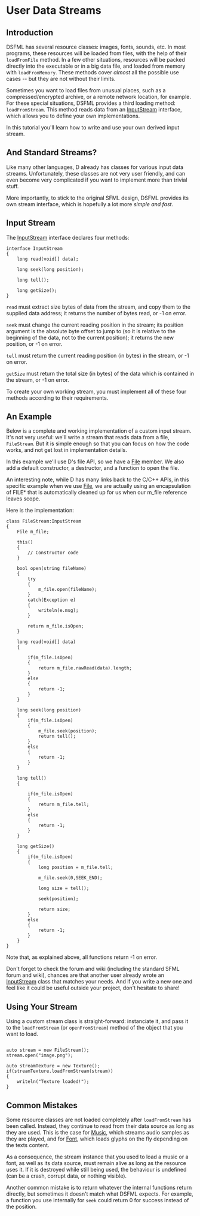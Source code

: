 User Data Streams
=====

Introduction
---

DSFML has several resource classes: images, fonts, sounds, etc. In most programs, these resources will be loaded from files, with the help of their `loadFromFile` method. In a few other situations, resources will be packed directly into the executable or in a big data file, and loaded from memory with `loadFromMemory`. These methods cover *almost* all the possible use cases -- but they are not without their limits.

Sometimes you want to load files from unusual places, such as a compressed/encrypted archive, or a remote network location, for example. For these special situations, DSFML provides a third loading method: `loadFromStream`. This method reads data from an [InputStream](https://github.com/Jebbs/DSFML/blob/master/src/dsfml/system/inputstream.d) interface, which allows you to define your own implementations.

In this tutorial you'll learn how to write and use your own derived input stream.


And Standard Streams?
---

Like many other languages, D already has classes for various input data streams. Unfortunately, these classes are not very user friendly, and can even become very complicated if you want to implement more than trivial stuff. 

More importantly, to stick to the original SFML design, DSFML provides its own stream interface, which is hopefully a lot more *simple and fast*.

Input Stream
---

The [InputStream](https://github.com/Jebbs/DSFML/blob/master/src/dsfml/system/inputstream.d) interface declares four methods:
```
interface InputStream
{
    long read(void[] data);

    long seek(long position);

    long tell();

    long getSize();
}
```

`read` must extract size bytes of data from the stream, and copy them to the supplied data address; it returns the number of bytes read, or -1 on error.

`seek` must change the current reading position in the stream; its position argument is the absolute byte offset to jump to (so it is relative to the beginning of the data, not to the current position); it returns the new position, or -1 on error.

`tell` must return the current reading position (in bytes) in the stream, or -1 on error.

`getSize` must return the total size (in bytes) of the data which is contained in the stream, or -1 on error.

To create your own working stream, you must implement all of these four methods according to their requirements.

An Example
---

Below is a complete and working implementation of a custom input stream. It's not very useful: we'll write a stream that reads data from a file, `FileStream`. But it is simple enough so that you can focus on how the code works, and not get lost in implementation details.

In this example we'll use D's file API, so we have a [File](http://dlang.org/phobos/std_stdio.html#.File) member. We also add a default constructor, a destructor, and a function to open the file.

An interesting note, while D has many links back to the C/C++ APIs, in this specific example when we use [File](http://dlang.org/phobos/std_stdio.html#.File), we are actually using an encapsulation of FILE* that is automatically cleaned up for us when our m_file reference leaves scope.

Here is the implementation:
```
class FileStream:InputStream
{
    File m_file;

    this()
    {
        // Constructor code
    }

    bool open(string fileName)
    {
        try
        {
            m_file.open(fileName);
        }
        catch(Exception e)
        {
            writeln(e.msg);
        }

        return m_file.isOpen;
    }

    long read(void[] data)
    {

        if(m_file.isOpen)
        {
            return m_file.rawRead(data).length;
        }
        else
        {
            return -1;
        }
    }

    long seek(long position)
    {
        if(m_file.isOpen)
        {
            m_file.seek(position);
            return tell();
        }
        else
        {
            return -1;
        }
    }

    long tell()
    {

        if(m_file.isOpen)
        {
            return m_file.tell;
        }
        else
        {
            return -1;
        }
    }

    long getSize()
    {
        if(m_file.isOpen)
        {
            long position = m_file.tell;

            m_file.seek(0,SEEK_END);

            long size = tell();

            seek(position);

            return size;
        }
        else
        {
            return -1;
        }
    }
}
```

Note that, as explained above, all functions return -1 on error.

Don't forget to check the forum and wiki (including the standard SFML forum and wiki), chances are that another user already wrote an [InputStream](https://github.com/Jebbs/DSFML/blob/master/src/dsfml/system/inputstream.d) class that matches your needs. And if you write a new one and feel like it could be useful outside your project, don't hesitate to share!

Using Your Stream
---

Using a custom stream class is straight-forward: instanciate it, and pass it to the `loadFromStream` (or `openFromStream`) method of the object that you want to load.
```

auto stream = new FileStream();
stream.open("image.png");

auto streamTexture = new Texture();
if(streamTexture.loadFromStream(stream))
{
    writeln("Texture loaded!");
}
```

Common Mistakes
---

Some resource classes are not loaded completely after `loadFromStream` has been called. Instead, they continue to read from their data source as long as they are used. This is the case for [Music](https://github.com/Jebbs/DSFML/blob/master/src/dsfml/audio/music.d), which streams audio samples as they are played, and for [Font](https://github.com/Jebbs/DSFML/blob/master/src/dsfml/graphics/font.d), which loads glyphs on the fly depending on the texts content.

As a consequence, the stream instance that you used to load a music or a font, as well as its data source, must remain alive as long as the resource uses it. If it is destroyed while still being used, the behaviour is undefined (can be a crash, corrupt data, or nothing visible).

Another common mistake is to return whatever the internal functions return directly, but sometimes it doesn't match what DSFML expects. For example, a function you use internally for `seek` could return 0 for success instead of the position.